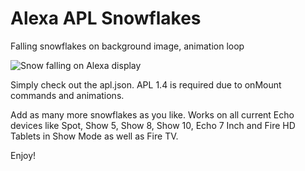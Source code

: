 # Alexa APL Snowflakes
Falling snowflakes on background image, animation loop

![Snow falling on Alexa display](snow.gif)

Simply check out the apl.json. APL 1.4 is required due to onMount commands and animations.

Add as many more snowflakes as you like. Works on all current Echo devices like Spot, Show 5, Show 8, Show 10, Echo 7 Inch and Fire HD Tablets in Show Mode as well as Fire TV.

Enjoy!

